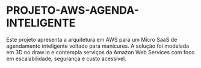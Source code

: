 # PROJETO-AWS-AGENDA-INTELIGENTE
Este projeto apresenta a arquitetura em AWS para um Micro SaaS de agendamento inteligente voltado para manicures.   A solução foi modelada em 3D no draw.io e contempla serviços da Amazon Web Services com foco em escalabilidade, segurança e custo acessível.
